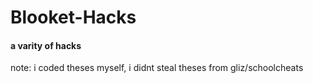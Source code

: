 # Blooket-Hacks
#### a varity of hacks
note: i coded theses myself, i didnt steal theses from gliz/schoolcheats
